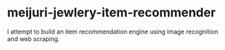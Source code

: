 # meijuri-jewlery-item-recommender
I attempt to build an item recommendation engine using image recognition and web scraping.
